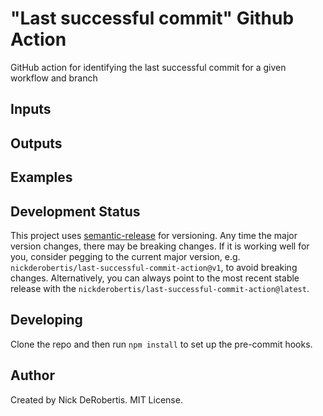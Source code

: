 # "Last successful commit" Github Action

GitHub action for identifying the last successful commit for a given workflow and branch

## Inputs


## Outputs


## Examples


## Development Status

This project uses [semantic-release](https://github.com/semantic-release/semantic-release) for versioning.
Any time the major version changes, there may be breaking changes. If it is working well for you, consider
pegging to the current major version, e.g. `nickderobertis/last-successful-commit-action@v1`, to avoid breaking changes. Alternatively,
you can always point to the most recent stable release with the `nickderobertis/last-successful-commit-action@latest`.


## Developing

Clone the repo and then run `npm install` to set up the pre-commit hooks.

## Author

Created by Nick DeRobertis. MIT License.